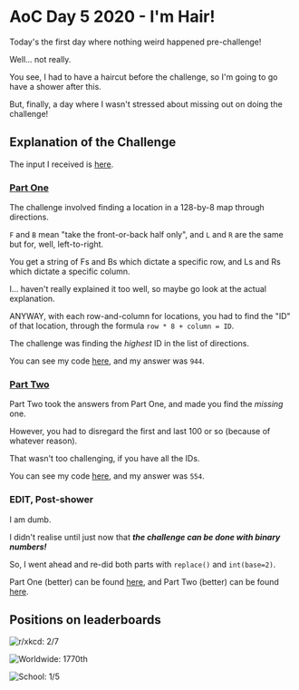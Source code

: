 # AoC Day 5 2020 - I'm Hair!
Today's the first day where nothing weird happened pre-challenge!

Well... not really.

You see, I had to have a haircut before the challenge, so I'm going to go have a shower after this.

But, finally, a day where I wasn't stressed  about missing out on doing the challenge!

## Explanation of the Challenge
The input I received is [here](https://github.com/TheXXOs/AdventOfCode/blob/main/My%20Solutions/2020/Day%205/input.txt).

### [Part One](https://adventofcode.com/2020/day/5)
The challenge involved finding a location in a 128-by-8 map through directions.

`F` and `B` mean "take the front-or-back half only", and `L` and `R` are the same but for, well, left-to-right.

You get a string of Fs and Bs which dictate a specific row, and Ls and Rs which dictate a specific column.

I... haven't really explained it too well, so maybe go look at the actual explanation.

ANYWAY, with each row-and-column for locations, you had to find the "ID" of that location,
through the formula `row * 8 + column = ID`.

The challenge was finding the *highest* ID in the list of directions.

You can see my code [here](https://github.com/TheXXOs/AdventOfCode/blob/main/My%20Solutions/2020/Day%205/5a.py), and my answer was `944`.

### [Part Two](https://adventofcode.com/2020/day/5#part2)
Part Two took the answers from Part One, and made you find the *missing* one.

However, you had to disregard the first and last 100 or so (because of whatever reason).

That wasn't too challenging, if you have all the IDs.

You can see my code [here](https://github.com/TheXXOs/AdventOfCode/blob/main/My%20Solutions/2020/Day%205/5b.py), and my answer was `554`.

### **EDIT**, Post-shower
I am dumb.

I didn't realise until just now that ***the challenge can be done with binary numbers!***

So, I went ahead and re-did both parts with `replace()` and `int(base=2)`.

Part One (better) can be found [here](https://github.com/TheXXOs/AdventOfCode/blob/main/My%20Solutions/2020/Day%205/5a-better.py),
and Part Two (better) can be found [here](https://github.com/TheXXOs/AdventOfCode/blob/main/My%20Solutions/2020/Day%205/5b-better.py).

## Positions on leaderboards
![r/xkcd: 2/7](https://img.shields.io/badge/r%2Fxkcd%20discord%20leaderboard-2/7-green)

![Worldwide: 1770th](https://img.shields.io/badge/Worldwide%20leaderboard-1770-red)

![School: 1/5](https://img.shields.io/badge/School%20leaderboard-1/5-brightgreen)
